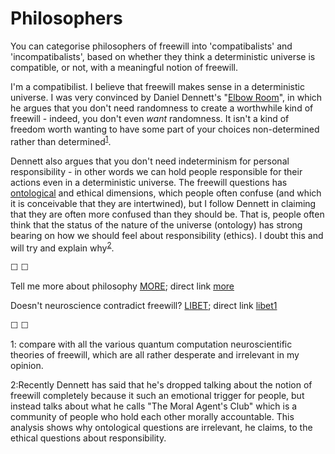 # Philosophers

You can categorise philosophers of freewill into 'compatibalists' and 'incompatibalists', based on whether they think a deterministic universe is compatible, or not, with a meaningful notion of freewill. 

I'm a compatibilist. I believe that freewill makes sense in a deterministic universe. I was very convinced by Daniel Dennett's "[Elbow Room](https://en.wikipedia.org/wiki/Elbow_Room_(book))", in which he argues that you don't need randomness to create a worthwhile kind of freewill - indeed, you don't even *want* randomness. It isn't a kind of freedom worth wanting to have some part of your choices non-determined rather than determined<sup>[1](#footnote1)</sup>.

Dennett also argues that you don't need indeterminism for personal responsibility - in other words we can hold people responsible for their actions even in a deterministic universe. The freewill questions has [ontological](https://en.wikipedia.org/wiki/Ontology) and ethical dimensions, which people often confuse (and which it is conceivable that they are intertwined), but I follow Dennett in claiming that they are often more confused than they should be. That is, people often think that the status of the nature of the universe (ontology) has strong bearing on how we should feel about responsibility (ethics). I doubt this and will try and explain why<sup>[2](#footnote2)</sup>.

&#9744; &#9744;

Tell me more about philosophy [MORE](https://twitter.com/intent/tweet?text=@ChoiceEngine%20MORE); direct link [more](more)

Doesn't neuroscience contradict freewill? [LIBET](https://twitter.com/intent/tweet?text=@ChoiceEngine%20LIBET); direct link [libet1](libet1)

&#9744; &#9744;

<a name="footnote1">1</a>: compare with all the various quantum computation neuroscientific theories of freewill, which are all rather desperate and irrelevant in my opinion.

<a name="footnote1">2</a>:Recently Dennett has said that he's dropped talking about the notion of freewill completely because it such an emotional trigger for people, but instead talks about what he calls "The Moral Agent's Club" which is a community of people who hold each other morally accountable. This analysis shows why ontological questions are irrelevant, he claims, to the ethical questions about responsibility.

